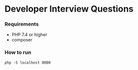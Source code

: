 # Developer Interview Questions

### Requirements
- PHP 7.4 or higher
- composer

### How to run

```commandline
php -S localhost 8000
```
